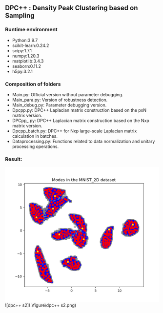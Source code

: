 ## DPC++ : Density Peak Clustering based on Sampling

### Runtime environment

* Python:3.9.7
* scikit-learn:0.24.2
* scipy:1.7.1
* numpy:1.20.3
* matplotlib:3.4.3
* seaborn:0.11.2
* h5py:3.2.1

### Composition of folders

* Main.py: Official version without parameter debugging.
* Main_para.py: Version of robustness detection.
* Main_debug.py: Parameter debugging version.
* Dpcpp.py: DPC++ Laplacian matrix construction based on the pxN matrix version.
* DPCpp_.py: DPC++ Laplacian matrix construction based on the Nxp matrix version.
* Dpcpp_batch.py: DPC++ for Nxp large-scale Laplacian matrix calculation in batches.
* Dataprocessing.py:  Functions related to data normalization and unitary processing operations.

### Result:

![modes](.\figure\modes.png)![dpc++ s2](.\figure\dpc++ s2.png)